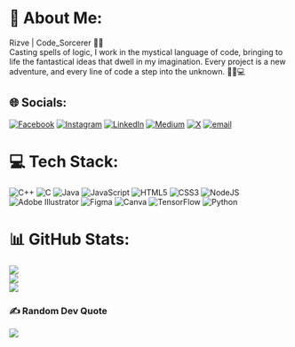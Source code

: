 # 💫 About Me:
Rizve | Code_Sorcerer 🧙‍♂️<br>Casting spells of logic, I work in the mystical language of code, bringing to life the fantastical ideas that dwell in my imagination. Every project is a new adventure, and every line of code a step into the unknown. 🌙✨💻


## 🌐 Socials:
[![Facebook](https://img.shields.io/badge/Facebook-%231877F2.svg?logo=Facebook&logoColor=white)](https://facebook.com/rizve.reza.158218) [![Instagram](https://img.shields.io/badge/Instagram-%23E4405F.svg?logo=Instagram&logoColor=white)](https://instagram.com/kh_rizve) [![LinkedIn](https://img.shields.io/badge/LinkedIn-%230077B5.svg?logo=linkedin&logoColor=white)](https://linkedin.com/in/kh-rizve-reza) [![Medium](https://img.shields.io/badge/Medium-12100E?logo=medium&logoColor=white)](https://medium.com/@rizve_kh) [![X](https://img.shields.io/badge/X-black.svg?logo=X&logoColor=white)](https://x.com/rizve21) [![email](https://img.shields.io/badge/Email-D14836?logo=gmail&logoColor=white)](mailto:rizve18bd@gmail.com) 

# 💻 Tech Stack:
![C++](https://img.shields.io/badge/c++-%2300599C.svg?style=for-the-badge&logo=c%2B%2B&logoColor=white) ![C](https://img.shields.io/badge/c-%2300599C.svg?style=for-the-badge&logo=c&logoColor=white) ![Java](https://img.shields.io/badge/java-%23ED8B00.svg?style=for-the-badge&logo=openjdk&logoColor=white) ![JavaScript](https://img.shields.io/badge/javascript-%23323330.svg?style=for-the-badge&logo=javascript&logoColor=%23F7DF1E) ![HTML5](https://img.shields.io/badge/html5-%23E34F26.svg?style=for-the-badge&logo=html5&logoColor=white) ![CSS3](https://img.shields.io/badge/css3-%231572B6.svg?style=for-the-badge&logo=css3&logoColor=white) ![NodeJS](https://img.shields.io/badge/node.js-6DA55F?style=for-the-badge&logo=node.js&logoColor=white) ![Adobe Illustrator](https://img.shields.io/badge/adobe%20illustrator-%23FF9A00.svg?style=for-the-badge&logo=adobe%20illustrator&logoColor=white) ![Figma](https://img.shields.io/badge/figma-%23F24E1E.svg?style=for-the-badge&logo=figma&logoColor=white) ![Canva](https://img.shields.io/badge/Canva-%2300C4CC.svg?style=for-the-badge&logo=Canva&logoColor=white) ![TensorFlow](https://img.shields.io/badge/TensorFlow-%23FF6F00.svg?style=for-the-badge&logo=TensorFlow&logoColor=white) ![Python](https://img.shields.io/badge/python-3670A0?style=for-the-badge&logo=python&logoColor=ffdd54)
# 📊 GitHub Stats:
![](https://github-readme-stats.vercel.app/api?username=khrizve&theme=nightowl&hide_border=false&include_all_commits=false&count_private=false)<br/>
![](https://nirzak-streak-stats.vercel.app/?user=khrizve&theme=nightowl&hide_border=false)<br/>
![](https://github-readme-stats.vercel.app/api/top-langs/?username=khrizve&theme=nightowl&hide_border=false&include_all_commits=false&count_private=false&layout=compact)

### ✍️ Random Dev Quote
![](https://quotes-github-readme.vercel.app/api?type=horizontal&theme=radical)


  
<!-- Proudly created with GPRM ( https://gprm.itsvg.in ) -->
